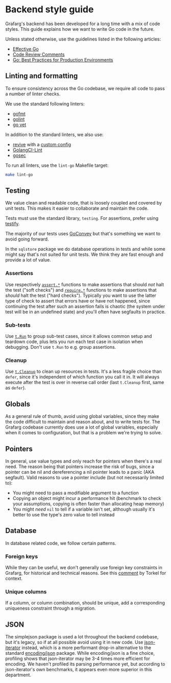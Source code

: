 # Backend style guide

Grafarg's backend has been developed for a long time with a mix of code styles. This guide explains how we want to write Go code in the future.

Unless stated otherwise, use the guidelines listed in the following articles:

- [Effective Go](https://golang.org/doc/effective_go.html)
- [Code Review Comments](https://github.com/golang/go/wiki/CodeReviewComments)
- [Go: Best Practices for Production Environments](http://peter.bourgon.org/go-in-production/#formatting-and-style)

## Linting and formatting

To ensure consistency across the Go codebase, we require all code to pass a number of linter checks.

We use the standard following linters:

- [gofmt](https://golang.org/cmd/gofmt/)
- [golint](https://github.com/golang/lint)
- [go vet](https://golang.org/cmd/vet/)

In addition to the standard linters, we also use:

- [revive](https://revive.run/) with a [custom config](https://github.com/grafarg/grafarg/blob/master/conf/revive.toml)
- [GolangCI-Lint](https://github.com/golangci/golangci-lint)
- [gosec](https://github.com/securego/gosec)

To run all linters, use the `lint-go` Makefile target:

```bash
make lint-go
```

## Testing

We value clean and readable code, that is loosely coupled and covered by unit tests. This makes it easier to collaborate and maintain the code.

Tests must use the standard library, `testing`. For assertions, prefer using [testify](https://github.com/stretchr/testify).

The majority of our tests uses [GoConvey](http://goconvey.co/) but that's something we want to avoid going forward.

In the `sqlstore` package we do database operations in tests and while some might say that's not suited for unit tests. We think they are fast enough and provide a lot of value.

### Assertions

Use respectively [`assert.*`](https://github.com/stretchr/testify#assert-package) functions to make assertions that 
should _not_ halt the test ("soft checks") and [`require.*`](https://github.com/stretchr/testify#require-package) 
functions to make assertions that _should_ halt the test ("hard checks"). Typically you want to use the latter type of
check to assert that errors have or have not happened, since continuing the test after such an assertion fails is
chaotic (the system under test will be in an undefined state) and you'll often have segfaults in practice.

### Sub-tests

Use [`t.Run`](https://golang.org/pkg/testing/#T.Run) to group sub-test cases, since it allows common setup and teardown
code, plus lets you run each test case in isolation when debugging. Don't use `t.Run` to e.g. group assertions.

### Cleanup

Use [`t.Cleanup`](https://golang.org/pkg/testing/#T.Cleanup) to clean up resources in tests. It's a less fragile choice than `defer`, since it's independent of which
function you call it in. It will always execute after the test is over in reverse call order (last `t.Cleanup` first, same as `defer`).

## Globals

As a general rule of thumb, avoid using global variables, since they make the code difficult to maintain and reason
about, and to write tests for. The Grafarg codebase currently does use a lot of global variables, especially when
it comes to configuration, but that is a problem we're trying to solve.

## Pointers

In general, use value types and only reach for pointers when there's a real need. The reason being that pointers
increase the risk of bugs, since a pointer can be nil and dereferencing a nil pointer leads to a panic (AKA segfault).
Valid reasons to use a pointer include (but not necessarily limited to):

* You might need to pass a modifiable argument to a function
* Copying an object might incur a performance hit (benchmark to check your assumptions, copying is often faster than
  allocating heap memory)
* You might *need* `nil` to tell if a variable isn't set, although usually it's better to use the type's zero
  value to tell instead

## Database

In database related code, we follow certain patterns.

### Foreign keys

While they can be useful, we don't generally use foreign key constraints in Grafarg, for historical and
technical reasons. See this [comment](https://github.com/grafarg/grafarg/issues/3269#issuecomment-383328548) by Torkel 
for context.

### Unique columns

If a column, or column combination, should be unique, add a corresponding uniqueness constraint through a migration.

## JSON

The simplejson package is used a lot throughout the backend codebase, but it's legacy, so if at all possible
avoid using it in new code. Use [json-iterator](https://github.com/json-iterator/go) instead, which is a more performant 
drop-in alternative to the standard [encoding/json](https://golang.org/pkg/encoding/json/) package. While encoding/json
is a fine choice, profiling shows that json-iterator may be 3-4 times more efficient for encoding. We haven't profiled
its parsing performance yet, but according to json-iterator's own benchmarks, it appears even more superior in this
department.
